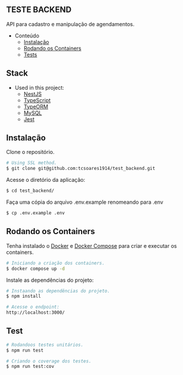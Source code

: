 ## TESTE BACKEND

API para cadastro e manipulação de agendamentos.

<!-- TOC depthFrom:1 depthTo:6 withLinks:1 updateOnSave:1 orderedList:0 -->

- Conteúdo
    - [Instalação](#installation)
    - [Rodando os Containers](#running)
    - [Tests](#tests)

<!-- /TOC -->

<!-- TOC depthFrom:1 depthTo:6 withLinks:1 updateOnSave:1 orderedList:0 -->
## Stack <a name="stack"></a>
- Used in this project:
  - [NestJS](https://github.com/nestjs/nest)
  - [TypeScript](https://github.com/nestjs/nest)
  - [TypeORM](https://typeorm.io/)
  - [MySQL](https://www.mysql.com/)
  - [Jest](https://jestjs.io/)

<!-- /TOC -->

## Instalação <a name="installation"></a>

Clone o repositório.

```bash
# Using SSL method.
$ git clone git@github.com:tcsoares1914/test_backend.git
```

Acesse o diretório da aplicação:

```bash
$ cd test_backend/
```

Faça uma cópia do arquivo .env.example renomeando para .env

```bash
$ cp .env.example .env
```

## Rodando os Containers <a name="running"></a>

Tenha instalado o [Docker](https://docs.docker.com/engine/install/) e [Docker Compose](https://docs.docker.com/compose/install/) para criar e executar os containers.

```bash
# Iniciando a criação dos containers.
$ docker compose up -d
```

Instale as dependências do projeto:

```bash
# Instaando as dependências do projeto.
$ npm install
```

```bash
# Acesse o endpoint:
http://localhost:3000/
```

## Test <a name="tests"></a>

```bash
# Rodandoos testes unitários.
$ npm run test

# Criando o coverage dos testes.
$ npm run test:cov
```
